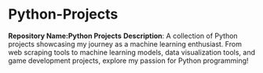 # Python-Projects
  **Repository Name:Python Projects**  **Description**: A collection of Python projects showcasing my journey as a machine learning enthusiast. From web scraping tools to machine learning models, data visualization tools, and game development projects, explore my passion for Python programming!  
